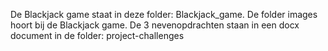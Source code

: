 De Blackjack game staat in deze folder: Blackjack_game.
De folder images hoort bij de Blackjack game.
De 3 nevenopdrachten staan in een docx document in de folder: project-challenges
